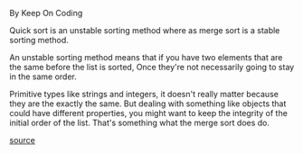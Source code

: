 By Keep On Coding

Quick sort is an unstable sorting method where as merge sort is a stable sorting method.

An unstable sorting method means that if you have two elements that are the same before the list is sorted,
Once they're not necessarily going to stay in the same order.

Primitive types like strings and integers, it doesn't really matter because they are the exactly the same.
But dealing with something like objects that could have different properties, you might want to keep the integrity of the initial order of the list. That's something what the merge sort does do. 

[source](https://youtu.be/MMi6UWr8UTs)